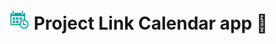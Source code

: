# ![Project Link Calendar app](https://raw.githubusercontent.com/fxbox/calendar/master/app/img/icons/32.png "Project Link Calendar app") Project Link Calendar app 📆
